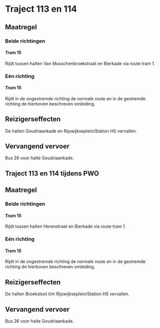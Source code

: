 # Traject 113 en 114
## Maatregel
### Beide richtingen

#### Tram 15
Rijdt tussen halten Van Musschenbroekstraat en Bierkade via route tram 1.

### Eén richting

#### Tram 15
Rijdt in de ongestremde richting de normale route en in de gestremde richting de hierboven beschreven omleiding.

## Reizigerseffecten
De halten Goudriaankade en Rijswijkseplein/Station HS vervallen.

## Vervangend vervoer
Bus 26 voor halte Goudriaankade.

## Traject 113 en 114 tijdens PWO

## Maatregel
### Beide richtingen

#### Tram 15
Rijdt tussen halten Herenstraat en Bierkade via route tram 1.

### Eén richting

#### Tram 15
Rijdt in de ongestremde richting de normale route en in de gestremde richting de hierboven beschreven omleiding.

## Reizigerseffecten
De halten Broeksloot t/m Rijswijkseplein/Station HS vervallen.
 
## Vervangend vervoer
Bus 26 voor halte Goudriaankade.
